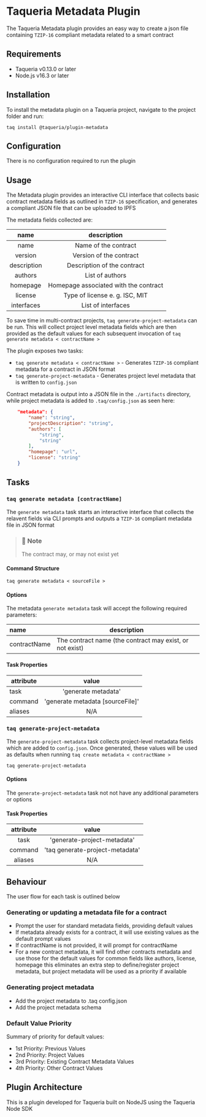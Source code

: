 # Taqueria Metadata Plugin

The Taqueria Metadata plugin provides an easy way to create a json file containing `TZIP-16` compliant metadata related to a smart contract

## Requirements

- Taqueria v0.13.0 or later
- Node.js v16.3 or later

## Installation

To install the metadata plugin on a Taqueria project, navigate to the project folder and run:
```shell
taq install @taqueria/plugin-metadata
```

## Configuration

There is no configuration required  to run the plugin

## Usage

The Metadata plugin provides an interactive CLI interface that collects basic contract metadata fields as outlined in `TZIP-16` specification, and generates a compliant JSON file that can be uploaded to IPFS

The metadata fields collected are:

|  name       		| description                           |   
|:-----------------:|:-------------------------------------:|
| name 		  		| Name of the contract	 				|
| version     		| Version of the contract       		|
| description      	| Description of the contract 		    |
| authors      		| List of authors		                |
| homepage      	| Homepage associated with the contract |
| license       	| Type of license e. g. ISC, MIT		|
| interfaces      	| List of interfaces 	               	|

To save time in multi-contract projects, `taq generate-project-metadata` can be run. This will collect project level metadata fields which are then provided as the default values for each subsequent invocation of `taq generate metadata < contractName >`

The plugin exposes two tasks:
- `taq generate metadata < contractName >` - Generates `TZIP-16` compliant metadata for a contract in JSON format 
- `taq generate-project-metadata` - Generates project level metadata that is written to `config.json`

Contract metadata is output into a JSON file in the `./artifacts` directory, while project metadata is added to `.taq/config.json` as seen here:

```json
    "metadata": {
        "name": "string",
        "projectDescription": "string",
        "authors": [
            "string",
            "string"
        ],
        "homepage": "url",
        "license": "string"
    }
```

## Tasks

### `taq generate metadata [contractName]`

The `generate metadata` task starts an interactive interface that collects the relavent fields via CLI prompts and outputs a `TZIP-16` compliant metadata file in JSON format

> ### :page_with_curl: Note
> The contract may, or may not exist yet

#### Command Structure

```shell
taq generate metadata < sourceFile >
```

#### Options

The metadata `generate metadata` task will accept the following required parameters:

|  name        | description                           								|   
|:-------------|--------------------------------------------------------------------|
| contractName | The contract name (the contract may exist, or not exist)       	|


#### Task Properties

|  attribute |  value                        		   | 
|------------|:---------------------------------------:|
|  task   	 | 'generate metadata'         			   |
|  command   | 'generate metadata [sourceFile]'        | 
|  aliases   |  N/A  		                           |


### `taq generate-project-metadata`

The `generate-project-metadata` task collects project-level metadata fields which are added to `config.json`. Once generated, these values will be used as defaults when running `taq create metadata < contractName >`

```shell
taq generate-project-metadata
```

#### Options

The `generate-project-metadata` task not not have any additional parameters or options

#### Task Properties

|  attribute |  value                        		   | 
|:----------:|:---------------------------------------:|
|  task   	 | 'generate-project-metadata'             |
|  command   | 'taq generate-project-metadata'         | 
|  aliases   |  N/A 			                       |

## Behaviour

The user flow for each task is outlined below

### Generating or updating a metadata file for a contract

- Prompt the user for standard metadata fields, providing default values 
- If metadata already exists for a contract, it will use existing values as the default prompt values
- If contractName is not provided, it will prompt for contractName
- For a new contract metadata, it will find other contracts metadata and use those for the default values for common fields like authors, license, homepage this eliminates an extra step to define/register project metadata, but project metadata will be used as a priority if available

### Generating project metadata

- Add the project metadata to .taq config.json
- Add the project metadata schema

### Default Value Priority

Summary of priority for default values:
- 1st Priority: Previous Values
- 2nd Priority: Project Values
- 3rd Priority: Existing Contract Metadata Values
- 4th Priority: Other Contract Values

## Plugin Architecture

This is a plugin developed for Taqueria built on NodeJS using the Taqueria Node SDK


